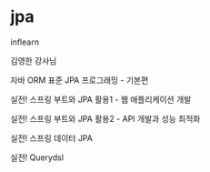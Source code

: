 # jpa
inflearn

김영한 강사님

자바 ORM 표준 JPA 프로그래밍 - 기본편

실전! 스프링 부트와 JPA 활용1 - 웹 애플리케이션 개발

실전! 스프링 부트와 JPA 활용2 - API 개발과 성능 최적화

실전! 스프링 데이터 JPA

실전! Querydsl
